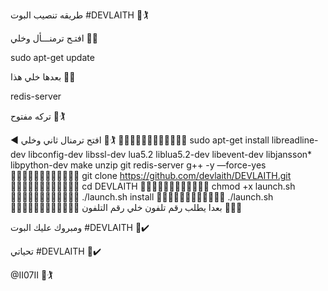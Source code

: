 طريقه تنصيب البوت #DEVLAITH 💠🏌

افتـح ترمنـــأل وخلي 💠🔻 

sudo apt-get update 

بعدها خلي هذا 💠🔻

redis-server

تركه مفتوح 💠🏌

◀️ افتح ترمنال ثاني وخلي 💠🏌
🔻🔻🔻🔻🔻🔻🔻🔻🔻🔻🔻🔻
sudo apt-get install libreadline-dev libconfig-dev libssl-dev lua5.2 liblua5.2-dev libevent-dev libjansson* libpython-dev make unzip git redis-server g++ -y —force-yes
🔻🔻🔻🔻🔻🔻🔻🔻🔻🔻🔻🔻
git clone https://github.com/devlaith/DEVLAITH.git
🔻🔻🔻🔻🔻🔻🔻🔻🔻🔻🔻🔻
cd DEVLAITH
🔻🔻🔻🔻🔻🔻🔻🔻🔻🔻🔻🔻
chmod +x launch.sh
🔻🔻🔻🔻🔻🔻🔻🔻🔻🔻🔻🔻
./launch.sh install
🔻🔻🔻🔻🔻🔻🔻🔻🔻🔻🔻🔻
./launch.sh 
🔻🔻🔻🔻🔻🔻🔻🔻🔻🔻🔻🔻
بعدا يطلب رقم تلفون خلي رقم التلفون 💠🖐🏾

ومبروك عليك البوت #DEVLAITH 💠✔️

تحياتي #DEVLAITH 💠✔️

@II07II 💠🏌